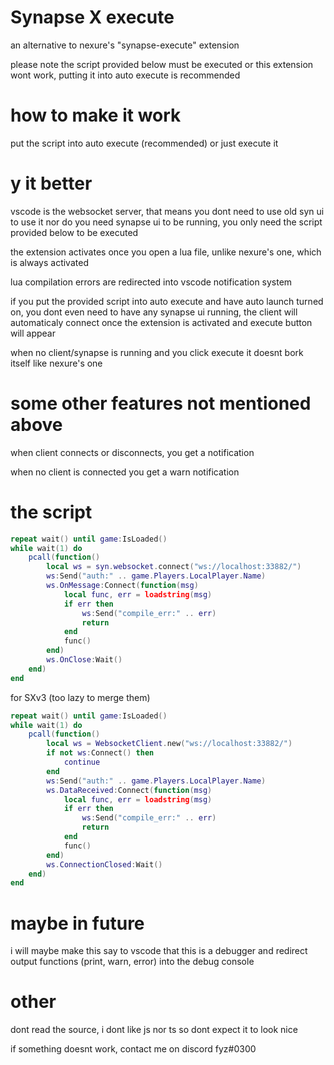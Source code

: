 # Synapse X execute

an alternative to nexure's "synapse-execute" extension

please note the script provided below must be executed or this extension wont work, putting it into auto execute is recommended

# how to make it work

put the script into auto execute (recommended) or just execute it

# y it better

vscode is the websocket server, that means you dont need to use old syn ui to use it nor do you need synapse ui to be running, you only need the script provided below to be executed

the extension activates once you open a lua file, unlike nexure's one, which is always activated

lua compilation errors are redirected into vscode notification system

if you put the provided script into auto execute and have auto launch turned on, you dont even need to have any synapse ui running, the client will automaticaly connect once the extension is activated and execute button will appear

when no client/synapse is running and you click execute it doesnt bork itself like nexure's one

# some other features not mentioned above

when client connects or disconnects, you get a notification

when no client is connected you get a warn notification

# the script
```lua
repeat wait() until game:IsLoaded()
while wait(1) do
	pcall(function()
		local ws = syn.websocket.connect("ws://localhost:33882/")
		ws:Send("auth:" .. game.Players.LocalPlayer.Name)
		ws.OnMessage:Connect(function(msg)
			local func, err = loadstring(msg)
			if err then
				ws:Send("compile_err:" .. err)
				return
			end
			func()
		end)
		ws.OnClose:Wait()
	end)
end
```

for SXv3 (too lazy to merge them)
```lua
repeat wait() until game:IsLoaded()
while wait(1) do
    pcall(function()
        local ws = WebsocketClient.new("ws://localhost:33882/")
        if not ws:Connect() then
            continue
        end
        ws:Send("auth:" .. game.Players.LocalPlayer.Name)
        ws.DataReceived:Connect(function(msg)
            local func, err = loadstring(msg)
            if err then
                ws:Send("compile_err:" .. err)
                return
            end
            func()
        end)
        ws.ConnectionClosed:Wait()
    end)
end
```

# maybe in future

i will maybe make this say to vscode that this is a debugger and redirect output functions (print, warn, error) into the debug console

# other

dont read the source, i dont like js nor ts so dont expect it to look nice

if something doesnt work, contact me on discord fyz#0300
